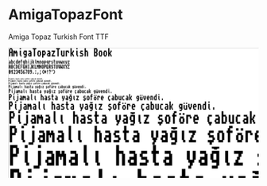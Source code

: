 # AmigaTopazFont
Amiga Topaz Turkish Font TTF

![gorunum](https://github.com/emartisoft/AmigaTopazFont/blob/master/AmigaTopazTurkishFont.png?raw=true)
